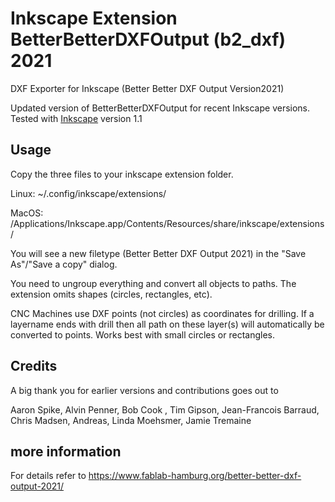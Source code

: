 # Inkscape Extension BetterBetterDXFOutput (b2_dxf) 2021
DXF Exporter for Inkscape (Better Better DXF Output Version2021)

Updated version of BetterBetterDXFOutput for recent Inkscape versions. Tested with [Inkscape](https://inkscape.org) version 1.1

## Usage
Copy the three files to your inkscape extension folder.

Linux:
~/.config/inkscape/extensions/ 

MacOS:
/Applications/Inkscape.app/Contents/Resources/share/inkscape/extensions/

You will see a new filetype (Better Better DXF Output 2021) in the "Save As"/"Save a copy" dialog.

You need to ungroup everything and convert all objects to paths. The extension omits shapes (circles, rectangles, etc). 

CNC Machines use DXF points (not circles) as coordinates for drilling. If a layername ends with drill then all path on these layer(s) will automatically be converted to points. Works best with small circles or rectangles.


## Credits

A big thank you for earlier versions and contributions goes out to

Aaron Spike, Alvin Penner, Bob Cook , Tim Gipson, Jean-Francois Barraud, Chris Madsen, Andreas, Linda Moehsmer, Jamie Tremaine

## more information

For details refer to https://www.fablab-hamburg.org/better-better-dxf-output-2021/
